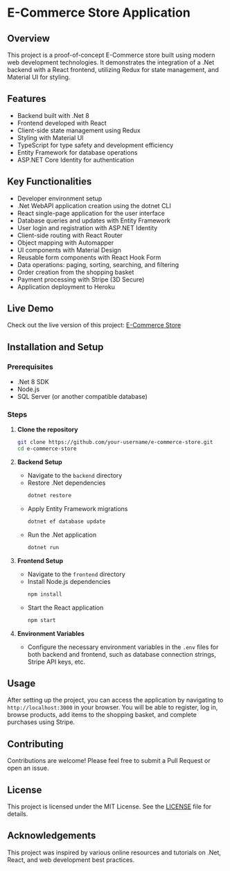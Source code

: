 # E-Commerce Store Application

## Overview
This project is a proof-of-concept E-Commerce store built using modern web development technologies. It demonstrates the integration of a .Net backend with a React frontend, utilizing Redux for state management, and Material UI for styling.

## Features
- Backend built with .Net 8
- Frontend developed with React
- Client-side state management using Redux
- Styling with Material UI
- TypeScript for type safety and development efficiency
- Entity Framework for database operations
- ASP.NET Core Identity for authentication

## Key Functionalities
- Developer environment setup
- .Net WebAPI application creation using the dotnet CLI
- React single-page application for the user interface
- Database queries and updates with Entity Framework
- User login and registration with ASP.NET Identity
- Client-side routing with React Router
- Object mapping with Automapper
- UI components with Material Design
- Reusable form components with React Hook Form
- Data operations: paging, sorting, searching, and filtering
- Order creation from the shopping basket
- Payment processing with Stripe (3D Secure)
- Application deployment to Heroku

## Live Demo
Check out the live version of this project: [E-Commerce Store](https://m1k33restore.fly.dev)

## Installation and Setup

### Prerequisites
- .Net 8 SDK
- Node.js
- SQL Server (or another compatible database)

### Steps

1. **Clone the repository**
    ```bash
    git clone https://github.com/your-username/e-commerce-store.git
    cd e-commerce-store
    ```

2. **Backend Setup**
    - Navigate to the `backend` directory
    - Restore .Net dependencies
      ```bash
      dotnet restore
      ```
    - Apply Entity Framework migrations
      ```bash
      dotnet ef database update
      ```
    - Run the .Net application
      ```bash
      dotnet run
      ```

3. **Frontend Setup**
    - Navigate to the `frontend` directory
    - Install Node.js dependencies
      ```bash
      npm install
      ```
    - Start the React application
      ```bash
      npm start
      ```

4. **Environment Variables**
    - Configure the necessary environment variables in the `.env` files for both backend and frontend, such as database connection strings, Stripe API keys, etc.

## Usage
After setting up the project, you can access the application by navigating to `http://localhost:3000` in your browser. You will be able to register, log in, browse products, add items to the shopping basket, and complete purchases using Stripe.

## Contributing
Contributions are welcome! Please feel free to submit a Pull Request or open an issue.

## License
This project is licensed under the MIT License. See the [LICENSE](LICENSE) file for details.

## Acknowledgements
This project was inspired by various online resources and tutorials on .Net, React, and web development best practices.
